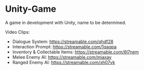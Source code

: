 # Unity-Game
A game in development with Unity, name to be determined.

Video Clips:  
- Dialogue System: https://streamable.com/qhdf28  
- Interaction Prompt: https://streamable.com/1qaqpa  
- Inventory & Collectable Items: https://streamable.com/6l7nem  
- Melee Enemy AI: https://streamable.com/miaxay   
- Ranged Enemy AI: https://streamable.com/xh07vk  
